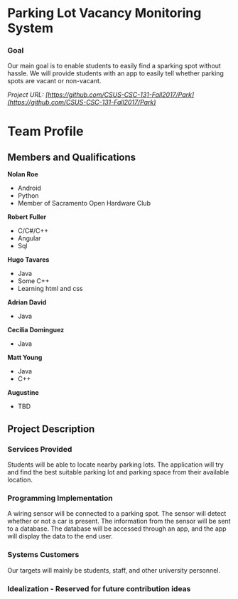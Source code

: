 # Parking Lot Vacancy Monitoring System #

### Goal ###

Our main goal is to enable students to easily find a sparking spot without hassle. We will provide students with an app to easily tell whether parking spots are vacant or non-vacant.

*Project URL: [https://github.com/CSUS-CSC-131-Fall2017/Park](https://github.com/CSUS-CSC-131-Fall2017/Park)*

# Team Profile #

## Members and Qualifications ##

**Nolan Roe**

- Android
- Python
- Member of Sacramento Open Hardware Club

**Robert Fuller**

- C/C#/C++
- Angular
- Sql

**Hugo Tavares**

- Java
- Some C++
- Learning html and css

**Adrian David**

- Java

**Cecilia Dominguez**

- Java

**Matt Young**

- Java
- C++

**Augustine**

- TBD


## Project Description ##



### Services Provided ###

Students will be able to locate nearby parking lots. The application will try and find the best suitable parking lot and parking space from their available location.  

### Programming Implementation ###

A wiring sensor will be connected to a parking spot. The sensor will detect whether or not a car is present. The information from the sensor will be sent to a database. The database will be accessed through an app, and the app will display the data to the end user.

### Systems Customers ###

Our targets will mainly be students, staff, and other university personnel.

### Idealization - Reserved for future contribution ideas